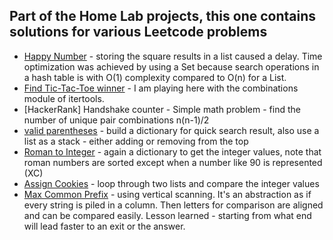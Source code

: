 ## Part of the Home Lab projects, this one contains solutions for various Leetcode problems 

- [Happy Number](https://leetcode.com/problems/happy-number/submissions/1718060022/) - storing the square results in a 
list caused a delay. Time optimization was achieved by using a Set because search operations in a hash table is with 
O(1) complexity compared to O(n) for a List.
- [Find Tic-Tac-Toe winner](https://leetcode.com/submissions/detail/1517345800/) - I am playing here with the combinations
module of itertools. 
- [HackerRank] Handshake counter - Simple math problem - find the number of unique pair combinations n(n-1)/2
- [valid parentheses](https://leetcode.com/problems/valid-parentheses/submissions/1736489174/) - build a dictionary for 
quick search result, also use a list as a stack - either adding or removing from the top
- [Roman to Integer](https://leetcode.com/submissions/detail/1720657561/) - again a dictionary to get the integer values,
note that roman numbers are sorted except when a number like 90 is represented (XC)
- [Assign Cookies](https://leetcode.com/problems/assign-cookies/submissions/1723508570/) - loop through two lists and 
compare the integer values
- [Max Common Prefix](https://leetcode.com/problems/longest-common-prefix/submissions/1735185253/) - using vertical 
scanning. It's an abstraction as if every string is piled in a column. Then letters for comparison are aligned and can 
be compared easily. Lesson learned - starting from what end will lead faster to an exit or the answer. 